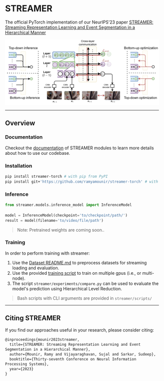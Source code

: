 # STREAMER

The official PyTorch implementation of our NeurIPS'23 paper [STREAMER: Streaming Representation Learning and Event Segmentation in a Hierarchical Manner](https://ramymounir.com/publications/streamer/)

![Overview of STREAMER](assets/overview.jpg)

---

## Overview

### Documentation

Checkout the [documentation](https://ramymounir.com/docs/streamer/) of STREAMER modules to learn more details about how to use our codebase.

### Installation

```bash
pip install streamer-torch # with pip from PyPI
pip install git+'https://github.com/ramyamounir/streamer-torch' # with GitHub
```

### Inference

```python
from streamer.models.inference_model import InferenceModel

model = InferenceModel(checkpoint='to/checkpoint/path/')
result = model(filename='to/video/file/path')
```

> Note: Pretrained weights are coming soon..


### Training

In order to perform training with streamer:

1. Use the [Dataset README.md](streamer/preprocessing/README.md) to preprocess datasets for streaming loading and evaluation.
2. Use the provided [training script](streamer/train.py) to train on multiple gpus (i.e., or multi-node).
3. The script `streamer/experiments/compare.py` can be used to evaluate the model's prediction using Hierarchical Level Reduction.

> Bash scripts with CLI arguments are provided in `streamer/scripts/`

---

Citing STREAMER
-------
If you find our approaches useful in your research, please consider citing:
```
@inproceedings{mounir2023streamer,
  title={STREAMER: Streaming Representation Learning and Event Segmentation in a Hierarchical Manner},
  author={Mounir, Ramy and Vijayaraghavan, Sujal and Sarkar, Sudeep},
  booktitle={Thirty-seventh Conference on Neural Information Processing Systems},
  year={2023}
}
```


